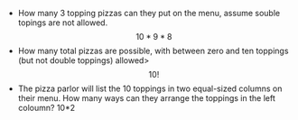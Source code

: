 - How many 3 topping pizzas can they put on the menu, assume souble topings are not allowed.
$$10 * 9 * 8$$
- How many total pizzas are possible, with between zero and ten toppings (but not double toppings) allowed>
$$10!$$
- The pizza parlor will list the 10 toppings in two equal-sized columns on their menu. How many ways can they arrange the toppings in the left coloumn?
10*2

